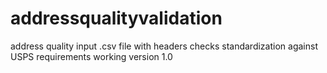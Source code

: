 # addressqualityvalidation
address quality
input .csv file with headers
checks standardization against USPS requirements
working version 1.0
